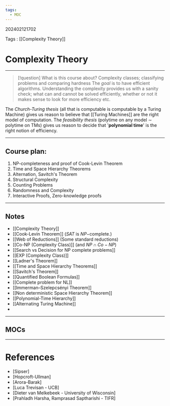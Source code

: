```yaml
---
tags:
  - MOC
---
```

202402121702

Tags : [[Complexity Theory]]
# Complexity Theory
---
> [!question] What is this course about?
> Complexity classes; classifying problems and comparing hardness
> The *goal* is to have efficient algorithms. Understanding the complexity provides us with a sanity check; what can and cannot be solved efficiently, whether or not it makes sense to look for more efficiency etc.

The *Church-Turing thesis* (all that is computable is computable by a Turing Machine) gives us reason to believe that [[Turing Machines]] are the right model of computation. The *feasibility thesis* (polytime on any model $\sim$ polytime on TMs) gives us reason to decide that '**polynomial time**' is the right notion of efficiency.

---
## Course plan:

1. NP-completeness and proof of Cook-Levin Theorem
2. Time and Space Hierarchy Theorems
3. Alternation, Savitch's Theorem
4. Structural Complexity
5. Counting Problems
6. Randomness and Complexity
7. Interactive Proofs, Zero-knowledge proofs

---
## Notes

- [[Complexity Theory]]
- [[Cook-Levin Theorem]] ($SAT$ is $NP-$complete.)
- [[Web of Reductions]] (Some standard reductions)
- [[Co-NP (Complexity Class)]] (and $NP\cap Co-NP$)
- [[Search vs Decision for NP complete problems]]
- [[EXP (Complexity Class)]]
- [[Ladner's Theorem]]
- [[Time and Space Hierarchy Theorems]]
- [[Savitch's Theorem]]
- [[Quantified Boolean Formulas]]
- [[Complete problem for NL]]
- [[Immerman–Szelepcsényi Theorem]]
- [[Non deterministic Space Hierarchy Theorem]]
- [[Polynomial-Time Hierarchy]]
- [[Alternating Turing Machine]]
- 

---
## MOCs

---
# References
- [Sipser]
- [Hopcroft-Ullman]
- [Arora-Barak]
- [Luca Trevisan - UCB]
- [Dieter van Melkebeek - University of Wisconsin]
- [Prahladh Harsha, Ramprasad Saptharishi - TIFR]
